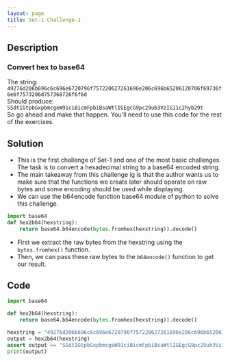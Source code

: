 ```yaml
---
layout: page
title: Set-1 Challenge-1
---
```


## Description  
### Convert hex to base64  
The string:
```49276d206b696c6c696e6720796f757220627261696e206c696b65206120706f69736f6e6f7573206d757368726f6f6d```  
Should produce:  
```SSdtIGtpbGxpbmcgeW91ciBicmFpbiBsaWtlIGEgcG9pc29ub3VzIG11c2hyb29t```  
So go ahead and make that happen. You'll need to use  this code for the rest of the exercises.

## Solution

- This is the first challenge of Set-1 and one of the most basic challenges. The task is to convert a hexadecimal string to a base64 encoded string.
- The main takeaway from this challenge ig is that the author wants us to make sure that the functions we create later should operate on raw bytes and some encoding should be used while displaying.
- We can use the b64encode function base64 module of python to solve this challenge.  
```python
import base64
def hex2b64(hexstring):
    return base64.b64encode(bytes.fromhex(hexstring)).decode()
```
- First we extract the raw bytes from the hexstring using the `bytes.fromhex()` function.
- Then, we can pass these raw bytes to the `b64encode()` function to get our result.

## Code  
```python
import base64

def hex2b64(hexstring):
    return base64.b64encode(bytes.fromhex(hexstring)).decode()

hexstring = "49276d206b696c6c696e6720796f757220627261696e206c696b65206120706f69736f6e6f7573206d757368726f6f6d"
output = hex2b64(hexstring)
assert output == "SSdtIGtpbGxpbmcgeW91ciBicmFpbiBsaWtlIGEgcG9pc29ub3VzIG11c2hyb29t"
print(output)
```  
